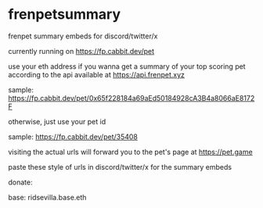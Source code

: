# frenpetsummary
frenpet summary embeds for discord/twitter/x

currently running on https://fp.cabbit.dev/pet

use your eth address if you wanna get a summary of your top scoring pet according to the api available at https://api.frenpet.xyz

sample: https://fp.cabbit.dev/pet/0x65f228184a69aEd50184928cA3B4a8066aE8172F

otherwise, just use your pet id

sample: https://fp.cabbit.dev/pet/35408

visiting the actual urls will forward you to the pet's page at https://pet.game

paste these style of urls in discord/twitter/x for the summary embeds

donate:

base: ridsevilla.base.eth
